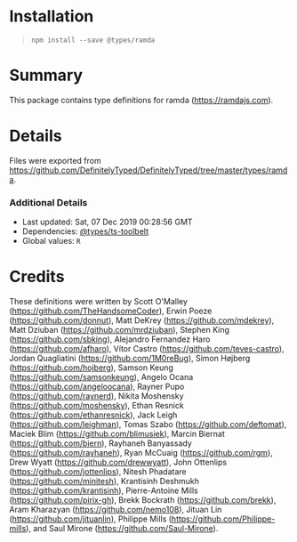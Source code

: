 # Installation
> `npm install --save @types/ramda`

# Summary
This package contains type definitions for ramda (https://ramdajs.com).

# Details
Files were exported from https://github.com/DefinitelyTyped/DefinitelyTyped/tree/master/types/ramda.

### Additional Details
 * Last updated: Sat, 07 Dec 2019 00:28:56 GMT
 * Dependencies: [@types/ts-toolbelt](https://npmjs.com/package/@types/ts-toolbelt)
 * Global values: `R`

# Credits
These definitions were written by Scott O'Malley (https://github.com/TheHandsomeCoder), Erwin Poeze (https://github.com/donnut), Matt DeKrey (https://github.com/mdekrey), Matt Dziuban (https://github.com/mrdziuban), Stephen King (https://github.com/sbking), Alejandro Fernandez Haro (https://github.com/afharo), Vítor Castro (https://github.com/teves-castro), Jordan Quagliatini (https://github.com/1M0reBug), Simon Højberg (https://github.com/hojberg), Samson Keung (https://github.com/samsonkeung), Angelo Ocana (https://github.com/angeloocana), Rayner Pupo (https://github.com/raynerd), Nikita Moshensky (https://github.com/moshensky), Ethan Resnick (https://github.com/ethanresnick), Jack Leigh (https://github.com/leighman), Tomas Szabo (https://github.com/deftomat), Maciek Blim (https://github.com/blimusiek), Marcin Biernat (https://github.com/biern), Rayhaneh Banyassady (https://github.com/rayhaneh), Ryan McCuaig (https://github.com/rgm), Drew Wyatt (https://github.com/drewwyatt), John Ottenlips (https://github.com/jottenlips), Nitesh Phadatare (https://github.com/minitesh), Krantisinh Deshmukh (https://github.com/krantisinh), Pierre-Antoine Mills (https://github.com/pirix-gh), Brekk Bockrath (https://github.com/brekk), Aram Kharazyan (https://github.com/nemo108), Jituan Lin (https://github.com/jituanlin), Philippe Mills (https://github.com/Philippe-mills), and Saul Mirone (https://github.com/Saul-Mirone).
